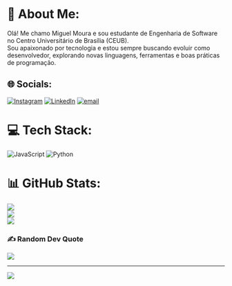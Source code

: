 # 💫 About Me:
Olá! Me chamo Miguel Moura e sou estudante de Engenharia de Software no Centro Universitário de Brasília (CEUB).<br>Sou apaixonado por tecnologia e estou sempre buscando evoluir como desenvolvedor, explorando novas linguagens, ferramentas e boas práticas de programação.


## 🌐 Socials:
[![Instagram](https://img.shields.io/badge/Instagram-%23E4405F.svg?logo=Instagram&logoColor=white)](https://instagram.com/file_moura) [![LinkedIn](https://img.shields.io/badge/LinkedIn-%230077B5.svg?logo=linkedin&logoColor=white)]([https://linkedin.com/in/https://www.linkedin.com/in/miguel-moura-b2a6ba35b/](https://www.linkedin.com/in/miguel-moura-b2a6ba35b/)) [![email](https://img.shields.io/badge/Email-D14836?logo=gmail&logoColor=white)](mailto:miguelmouracmb@gmail.com) 

# 💻 Tech Stack:
![JavaScript](https://img.shields.io/badge/javascript-%23323330.svg?style=for-the-badge&logo=javascript&logoColor=%23F7DF1E) ![Python](https://img.shields.io/badge/python-3670A0?style=for-the-badge&logo=python&logoColor=ffdd54)
# 📊 GitHub Stats:
![](https://github-readme-stats.vercel.app/api?username=filemoura&theme=dark&hide_border=false&include_all_commits=false&count_private=false)<br/>
![](https://nirzak-streak-stats.vercel.app/?user=filemoura&theme=dark&hide_border=false)<br/>
![](https://github-readme-stats.vercel.app/api/top-langs/?username=filemoura&theme=dark&hide_border=false&include_all_commits=false&count_private=false&layout=compact)

### ✍️ Random Dev Quote
![](https://quotes-github-readme.vercel.app/api?type=horizontal&theme=radical)

---
[![](https://visitcount.itsvg.in/api?id=filemoura&icon=0&color=0)](https://visitcount.itsvg.in)

<!-- Proudly created with GPRM ( https://gprm.itsvg.in ) -->
